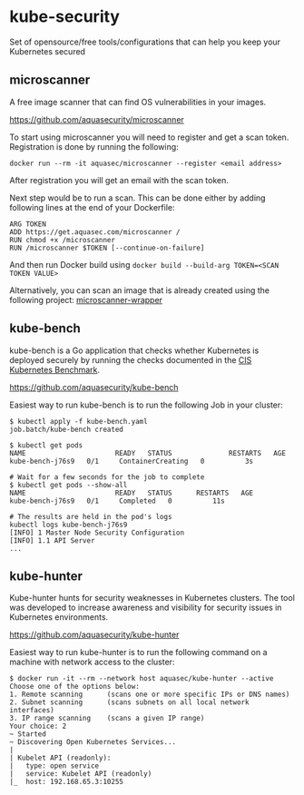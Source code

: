 # kube-security
Set of opensource/free tools/configurations that can help you keep your Kubernetes secured

## microscanner
A free image scanner that can find OS vulnerabilities in your images.

https://github.com/aquasecurity/microscanner

To start using microscanner you will need to register and get a scan token.
Registration is done by running the following:

```
docker run --rm -it aquasec/microscanner --register <email address>
```
After registration you will get an email with the scan token.

Next step would be to run a scan. This can be done either by adding following lines at the end of your Dockerfile:

```
ARG TOKEN
ADD https://get.aquasec.com/microscanner /
RUN chmod +x /microscanner
RUN /microscanner $TOKEN [--continue-on-failure]
```
And then run Docker build using ```docker build --build-arg TOKEN=<SCAN TOKEN VALUE>```

Alternatively, you can scan an image that is already created using the following project:
[microscanner-wrapper](https://github.com/lukebond/microscanner-wrapper) 

## kube-bench
kube-bench is a Go application that checks whether Kubernetes is deployed securely by running the checks documented in the [CIS Kubernetes Benchmark](https://www.cisecurity.org/benchmark/kubernetes/).

https://github.com/aquasecurity/kube-bench

Easiest way to run kube-bench is to run the following Job in your cluster:

```
$ kubectl apply -f kube-bench.yaml
job.batch/kube-bench created

$ kubectl get pods
NAME                      READY   STATUS              RESTARTS   AGE
kube-bench-j76s9   0/1     ContainerCreating   0          3s

# Wait for a few seconds for the job to complete
$ kubectl get pods --show-all
NAME                      READY   STATUS      RESTARTS   AGE
kube-bench-j76s9   0/1     Completed   0          11s

# The results are held in the pod's logs
kubectl logs kube-bench-j76s9
[INFO] 1 Master Node Security Configuration
[INFO] 1.1 API Server
...
```

## kube-hunter
Kube-hunter hunts for security weaknesses in Kubernetes clusters. The tool was developed to increase awareness and visibility for security issues in Kubernetes environments. 

https://github.com/aquasecurity/kube-hunter

Easiest way to run kube-hunter is to run the following command on a machine with network access to the cluster:

```
$ docker run -it --rm --network host aquasec/kube-hunter --active
Choose one of the options below:
1. Remote scanning      (scans one or more specific IPs or DNS names)
2. Subnet scanning      (scans subnets on all local network interfaces)
3. IP range scanning    (scans a given IP range)
Your choice: 2
~ Started
~ Discovering Open Kubernetes Services...
|
| Kubelet API (readonly):
|   type: open service
|   service: Kubelet API (readonly)
|_  host: 192.168.65.3:10255
```
